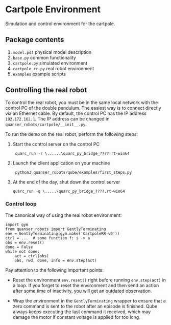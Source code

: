 Cartpole Environment
================

Simulation and control environment for the cartpole.


Package contents
----------------
1. `model.pdf` physical model description
2. `base.py` common functionality
3. `cartpole.py` simulated environment
4. `cartpole_rr.py` real robot environment
5. `examples` example scripts


Controlling the real robot
--------------------------
To control the real robot, you must be in the same local network
with the control PC of the double pendulum.
The easiest way is to connect directly via an Ethernet cable.
By default, the control PC has the IP address `192.172.162.1`.
The IP address can be changed in `quanser_robots/cartpole/__init__.py`.

To run the demo on the real robot, perform the following steps:

1. Start the control server on the control PC

        quarc_run -r \......\quarc_py_bridge_????.rt-win64

2. Launch the client application on your machine

        python3 quanser_robots/qube/examples/first_steps.py

3. At the end of the day, shut down the control server

       quarc_run -q \.....\quarc_py_bridge_????.rt-win64


### Control loop
The canonical way of using the real robot environment:
    
    import gym
    from quanser_robots import GentlyTerminating
    env = GentlyTerminating(gym.make('CartpoleRR-v0'))
    ctrl = ...  # some function f: s -> a
    obs = env.reset()
    done = False
    while not done:
        act = ctrl(obs)
        obs, rwd, done, info = env.step(act)

Pay attention to the following important points:

- Reset the environment `env.reset()` right before running `env.step(act)`
  in a loop. If you forget to reset the environment and then send an action
  after some time of inactivity, you will get an outdated observation.

- Wrap the environment in the `GentlyTerminating` wrapper to ensure that
  a zero command is sent to the robot after an episode is finished.
  Qube always keeps executing the last command it received, which may damage
  the motor if constant voltage is applied for too long.
